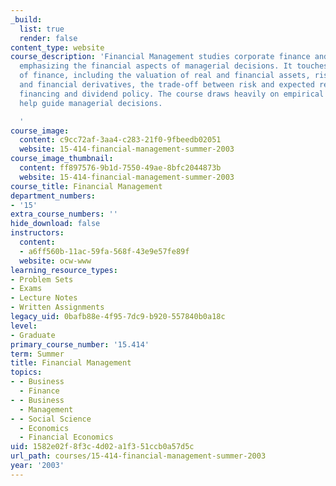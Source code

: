 ```yaml
---
_build:
  list: true
  render: false
content_type: website
course_description: 'Financial Management studies corporate finance and capital markets,
  emphasizing the financial aspects of managerial decisions. It touches on all areas
  of finance, including the valuation of real and financial assets, risk management
  and financial derivatives, the trade-off between risk and expected return, and corporate
  financing and dividend policy. The course draws heavily on empirical research to
  help guide managerial decisions.

  '
course_image:
  content: c9cc72af-3aa4-c283-21f0-9fbeedb02051
  website: 15-414-financial-management-summer-2003
course_image_thumbnail:
  content: ff897576-9b1d-7550-49ae-8bfc2044873b
  website: 15-414-financial-management-summer-2003
course_title: Financial Management
department_numbers:
- '15'
extra_course_numbers: ''
hide_download: false
instructors:
  content:
  - a6ff560b-11ac-59fa-568f-43e9e57fe89f
  website: ocw-www
learning_resource_types:
- Problem Sets
- Exams
- Lecture Notes
- Written Assignments
legacy_uid: 0bafb88e-4f95-7dc9-b920-557840b0a18c
level:
- Graduate
primary_course_number: '15.414'
term: Summer
title: Financial Management
topics:
- - Business
  - Finance
- - Business
  - Management
- - Social Science
  - Economics
  - Financial Economics
uid: 1582e02f-8f3c-4d02-a1f3-51ccb0a57d5c
url_path: courses/15-414-financial-management-summer-2003
year: '2003'
---
```

